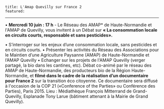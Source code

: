 	title: L'Amap Quevilly sur France 2
	featured:
---

•	**Mercredi 10 juin : 17 h** - Le Réseau des AMAP* de Haute-Normandie et l'AMAP de Quevilly, vous invitent à un Débat sur
    **« La consommation locale en circuits courts, responsable et sans pesticides».**

• S’interroger sur les enjeux d’une consommation locale, sans pesticides et en circuits courts.
• Présenter les activités du Réseau des Associations pour le Maintien d’une Agriculture Paysanne (AMAP) de Haute-Normandie et l’AMAP Quevilly
• Echanger sur les projets de l'AMAP Quevilly (verger partagé, la bio dans les cantines, etc).
Débat co-animé par le réseau des AMAP de Haute-Normandie, des producteurs bio de la Région Haute-Normandie, et **filmé dans le cadre de la réalisation d’un documentaire pour France 2** sur la transition éco citoyenne. Ce documentaire sera diffusé à l'occasion de la COP 21 («Conference of the Parties» ou Conférence des Parties), Paris 2015.
Lieu : Médiathèque François Mitterrand de Grand-Quevilly, Esplanade Tony Larue (bâtiment attenant à la Mairie de Grand Quevilly).